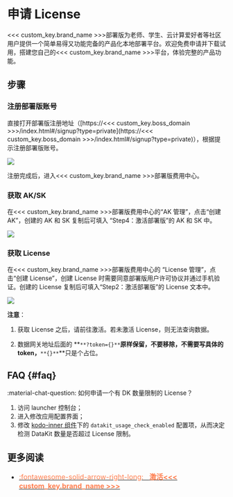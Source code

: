 # 申请 License

<<< custom_key.brand_name >>>部署版为老师、学生、云计算爱好者等社区用户提供一个简单易得又功能完备的产品化本地部署平台。欢迎免费申请并下载试用，搭建您自己的<<< custom_key.brand_name >>>平台，体验完整的产品功能。

## 步骤


### 注册部署版账号

直接打开部署版注册地址（[https://<<< custom_key.boss_domain >>>/index.html#/signup?type=private](https://<<< custom_key.boss_domain >>>/index.html#/signup?type=private)），根据提示注册部署版账号。

![](img/6.deployment_3.png)

注册完成后，进入<<< custom_key.brand_name >>>部署版费用中心。


### 获取 AK/SK

在<<< custom_key.brand_name >>>部署版费用中心的“AK 管理”，点击“创建 AK”，创建的 AK 和 SK 复制后可填入 “Step4：激活部署版”的 AK 和 SK 中。

![](img/6.deployment_5.png)

### 获取 License

在<<< custom_key.brand_name >>>部署版费用中心的 “License 管理”，点击“创建 License”，创建 License 时需要同意部署版用户许可协议并通过手机验证。创建的 License 复制后可填入“Step2：激活部署版”的 License 文本中。

![](img/6.deployment_6.png)


**注意**：

1. 获取 License 之后，请前往激活。若未激活 License，则无法查询数据。

2. 数据网关地址后面的 **`**?token={}**`**原样保留，不要移除，不需要写具体的 token，**`**{}**`**只是个占位。
 
## FAQ {#faq}

:material-chat-question: 如何申请一个有 DK 数量限制的 License？

1. 访问 launcher 控制台；
2. 进入修改应用配置界面；
3. 修改 [kodo-inner 组件](./application-configuration-guide.md#kodo-inner)下的 `datakit_usage_check_enabled` 配置项，从而决定检测 DataKit 数量是否超过 License 限制。

## 更多阅读

<font size=3>

<div class="grid cards" markdown>

- [<font color="coral"> :fontawesome-solid-arrow-right-long: &nbsp; **激活<<< custom_key.brand_name >>>**</font>](./activate.md)

</div>

</font>